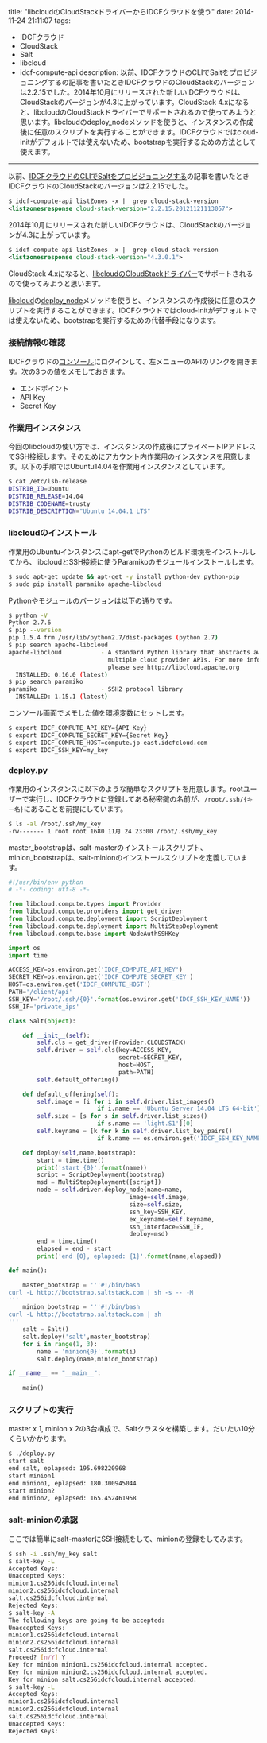 title: "libcloudのCloudStackドライバーからIDCFクラウドを使う"
date: 2014-11-24 21:11:07
tags:
 - IDCFクラウド
 - CloudStack
 - Salt
 - libcloud
 - idcf-compute-api
description: 以前、IDCFクラウドのCLIでSaltをプロビジョニングするの記事を書いたときIDCFクラウドのCloudStackのバージョンは2.2.15でした。2014年10月にリリースされた新しいIDCFクラウドは、CloudStackのバージョンが4.3に上がっています。CloudStack 4.xになると、libcloudのCloudStackドライバーでサポートされるので使ってみようと思います。libcloudのdeploy_nodeメソッドを使うと、インスタンスの作成後に任意のスクリプトを実行することができます。IDCFクラウドではcloud-initがデフォルトでは使えないため、bootstrapを実行するための方法として使えます。
---

以前、[IDCFクラウドのCLIでSaltをプロビジョニングする](/2014/05/29/idcf-api-salt/)の記事を書いたときIDCFクラウドのCloudStackのバージョンは2.2.15でした。

``` xml
$ idcf-compute-api listZones -x |  grep cloud-stack-version
<listzonesresponse cloud-stack-version="2.2.15.20121121113057">
```
2014年10月にリリースされた新しいIDCFクラウドは、CloudStackのバージョンが4.3に上がっています。

``` xml
$ idcf-compute-api listZones -x |  grep cloud-stack-version
<listzonesresponse cloud-stack-version="4.3.0.1">
```

CloudStack 4.xになると、[libcloudのCloudStackドライバー](http://libcloud.readthedocs.org/en/latest/compute/drivers/cloudstack.html)でサポートされるので使ってみようと思います。

[libcloud](https://libcloud.apache.org/)の[deploy_node](https://libcloud.readthedocs.org/en/latest/compute/drivers/cloudstack.html#libcloud.compute.drivers.cloudstack.CloudStackNodeDriver.deploy_node)メソッドを使うと、インスタンスの作成後に任意のスクリプトを実行することができます。IDCFクラウドではcloud-initがデフォルトでは使えないため、bootstrapを実行するための代替手段になります。

<!-- more -->

### 接続情報の確認

IDCFクラウドの[コンソール](https://console.jp-east.idcfcloud.com/)にログインして、左メニューのAPIのリンクを開きます。次の3つの値をメモしておきます。

* エンドポイント
* API Key
* Secret Key

### 作業用インスタンス

今回のlibcloudの使い方では、インスタンスの作成後にプライベートIPアドレスでSSH接続します。そのためにアカウント内作業用のインスタンスを用意します。以下の手順ではUbuntu14.04を作業用インスタンスとしています。

``` bash
$ cat /etc/lsb-release
DISTRIB_ID=Ubuntu
DISTRIB_RELEASE=14.04
DISTRIB_CODENAME=trusty
DISTRIB_DESCRIPTION="Ubuntu 14.04.1 LTS"
```

### libcloudのインストール

作業用のUbuntuインスタンスにapt-getでPythonのビルド環境をインスト-ルしてから、libcloudとSSH接続に使うParamikoのモジュールインストールします。

``` bash
$ sudo apt-get update && apt-get -y install python-dev python-pip
$ sudo pip install paramiko apache-libcloud
```

Pythonやモジュールのバージョンは以下の通りです。

``` bash
$ python -V
Python 2.7.6
$ pip --version
pip 1.5.4 frm /usr/lib/python2.7/dist-packages (python 2.7)
$ pip search apache-libcloud
apache-libcloud           - A standard Python library that abstracts away differences among
                            multiple cloud provider APIs. For more information and documentation,
                            please see http://libcloud.apache.org
  INSTALLED: 0.16.0 (latest)
$ pip search paramiko
paramiko                  - SSH2 protocol library
  INSTALLED: 1.15.1 (latest)
```

コンソール画面でメモした値を環境変数にセットします。

``` bash
$ export IDCF_COMPUTE_API_KEY={API Key}
$ export IDCF_COMPUTE_SECRET_KEY={Secret Key}
$ export IDCF_COMPUTE_HOST=compute.jp-east.idcfcloud.com
$ export IDCF_SSH_KEY=my_key
```

### deploy.py

作業用のインスタンスに以下のような簡単なスクリプトを用意します。rootユーザーで実行し、IDCFクラウドに登録してある秘密鍵の名前が、`/root/.ssh/{キー名}`にあることを前提にしています。

``` bash
$ ls -al /root/.ssh/my_key
-rw------- 1 root root 1680 11月 24 23:00 /root/.ssh/my_key
```

master_bootstrapは、salt-masterのインストールスクリプト、minion_bootstrapは、salt-minionのインストールスクリプトを定義しています。

``` python deploy.py
#!/usr/bin/env python
# -*- coding: utf-8 -*-

from libcloud.compute.types import Provider
from libcloud.compute.providers import get_driver
from libcloud.compute.deployment import ScriptDeployment
from libcloud.compute.deployment import MultiStepDeployment
from libcloud.compute.base import NodeAuthSSHKey

import os
import time

ACCESS_KEY=os.environ.get('IDCF_COMPUTE_API_KEY')
SECRET_KEY=os.environ.get('IDCF_COMPUTE_SECRET_KEY')
HOST=os.environ.get('IDCF_COMPUTE_HOST')
PATH='/client/api'
SSH_KEY='/root/.ssh/{0}'.format(os.environ.get('IDCF_SSH_KEY_NAME'))
SSH_IF='private_ips'

class Salt(object):

    def __init__(self):
        self.cls = get_driver(Provider.CLOUDSTACK)
        self.driver = self.cls(key=ACCESS_KEY,
                               secret=SECRET_KEY,
                               host=HOST,
                               path=PATH)
        self.default_offering()

    def default_offering(self):
        self.image = [i for i in self.driver.list_images()
                         if i.name == 'Ubuntu Server 14.04 LTS 64-bit'][0]
        self.size = [s for s in self.driver.list_sizes()
                         if s.name == 'light.S1'][0]
        self.keyname = [k for k in self.driver.list_key_pairs()
                         if k.name == os.environ.get('IDCF_SSH_KEY_NAME')][0].name

    def deploy(self,name,bootstrap):
        start = time.time()
        print('start {0}'.format(name))
        script = ScriptDeployment(bootstrap)
        msd = MultiStepDeployment([script])
        node = self.driver.deploy_node(name=name,
                                  image=self.image,
                                  size=self.size,
                                  ssh_key=SSH_KEY,
                                  ex_keyname=self.keyname,
                                  ssh_interface=SSH_IF,
                                  deploy=msd)
        end = time.time()
        elapsed = end - start
        print('end {0}, eplapsed: {1}'.format(name,elapsed))

def main():

    master_bootstrap = '''#!/bin/bash
curl -L http://bootstrap.saltstack.com | sh -s -- -M
'''
    minion_bootstrap = '''#!/bin/bash
curl -L http://bootstrap.saltstack.com | sh
'''
    salt = Salt()
    salt.deploy('salt',master_bootstrap)
    for i in range(1, 3):
        name = 'minion{0}'.format(i)
        salt.deploy(name,minion_bootstrap)

if __name__ == "__main__":
    
    main()
```

### スクリプトの実行 

master x 1, minion x 2の3台構成で、Saltクラスタを構築します。だいたい10分くらいかかります。

``` bash
$ ./deploy.py
start salt
end salt, eplapsed: 195.698220968
start minion1
end minion1, eplapsed: 180.300945044
start minion2
end minion2, eplapsed: 165.452461958
```

### salt-minionの承認

ここでは簡単にsalt-masterにSSH接続をして、minionの登録をしてみます。

``` bash
$ ssh -i .ssh/my_key salt
$ salt-key -L
Accepted Keys:
Unaccepted Keys:
minion1.cs256idcfcloud.internal
minion2.cs256idcfcloud.internal
salt.cs256idcfcloud.internal
Rejected Keys:
$ salt-key -A
The following keys are going to be accepted:
Unaccepted Keys:
minion1.cs256idcfcloud.internal
minion2.cs256idcfcloud.internal
salt.cs256idcfcloud.internal
Proceed? [n/Y] Y
Key for minion minion1.cs256idcfcloud.internal accepted.
Key for minion minion2.cs256idcfcloud.internal accepted.
Key for minion salt.cs256idcfcloud.internal accepted.
$ salt-key -L
Accepted Keys:
minion1.cs256idcfcloud.internal
minion2.cs256idcfcloud.internal
salt.cs256idcfcloud.internal
Unaccepted Keys:
Rejected Keys:
```


